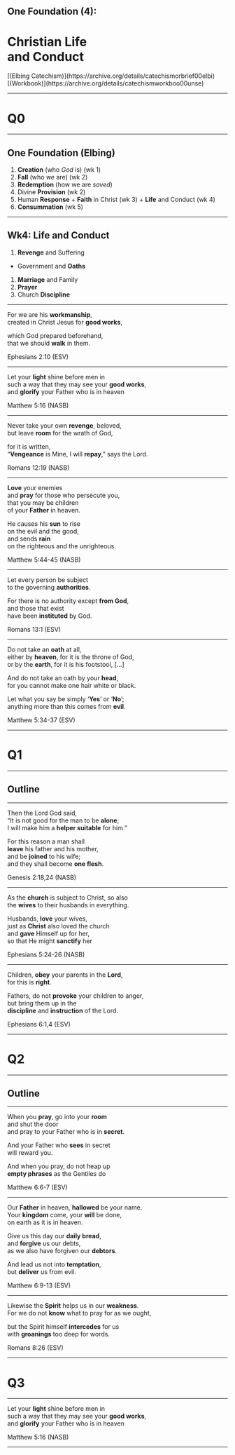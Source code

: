 <!-- .slide: data-background-image="https://sermons.seanho.com/img/bg/unsplash-3LOlnKre5XE-vancouver.jpg" -->
## One Foundation (4):
# Christian Life <br/> and Conduct

<div class="ref">
[(Elbing Catechism)](https://archive.org/details/catechismorbrief00elbi)
[(Workbook)](https://archive.org/details/catechismworkboo00unse)
</div>

---
<!-- .slide: data-background="white" -->
# Q0

---
<!-- .slide: data-background-image="https://sermons.seanho.com/img/bg/unsplash-c333d6YEhi0-bible.jpg" -->
## One Foundation <span class="ref">(Elbing)</span>
1. **Creation** (who *God* is) <span class="ref">(wk 1)</span>
1. **Fall** (who *we* are) <span class="ref">(wk 2)</span>
1. **Redemption** (how we are *saved*)
  1. Divine **Provision** <span class="ref">(wk 2)</span>
  1. Human **Response**
    + **Faith** in Christ <span class="ref">(wk 3)</span>
    + **Life** and Conduct <span class="ref">(wk 4)</span>
  1. **Consummation** <span class="ref">(wk 5)</span>

---
<!-- .slide: data-background-image="https://sermons.seanho.com/img/bg/unsplash-3LOlnKre5XE-vancouver.jpg" -->
## Wk4: Life and Conduct
1. **Revenge** and Suffering
  + Government and **Oaths**
1. **Marriage** and Family
1. **Prayer**
1. Church **Discipline**

---
<!-- .slide: data-background-image="https://sermons.seanho.com/img/bg/unsplash-bEbqpPeHEM4-kneel_beach.jpg" -->
For we are his **workmanship**, <br/>
created in Christ Jesus for **good works**,

which God prepared beforehand, <br/>
that we should **walk** in them.

<div class="ref">
Ephesians 2:10 (ESV)
</div>

---
Let your **light** shine before men in <br/>
such a way that they may see your **good works**, <br/>
and **glorify** your Father who is in heaven

<div class="ref">
Matthew 5:16 (NASB)
</div>

---
Never take your own **revenge**, beloved,  <br/>
but leave **room** for the wrath of God,  <br/>

for it is written,  <br/>
“**Vengeance** is Mine, I will **repay**,” says the Lord.

<div class="ref">
Romans 12:19 (NASB)
</div>

---
**Love** your enemies <br/>
and **pray** for those who persecute you, <br/>
that you may be children <br/>
of your **Father** in heaven.

He causes his **sun** to rise <br/>
on the evil and the good, <br/>
and sends **rain** <br/>
on the righteous and the unrighteous.

<div class="ref">
Matthew 5:44-45 (NASB)
</div>

---
Let every person be subject <br/>
to the governing **authorities**.

For there is no authority except **from God**,  <br/>
and those that exist <br/>
have been **instituted** by God.

<div class="ref">
Romans 13:1 (ESV)
</div>

---
Do not take an **oath** at all, <br/>
either by **heaven**, for it is the throne of God, <br/>
or by the **earth**, for it is his footstool, [...]

And do not take an oath by your **head**, <br/>
for you cannot make one hair white or black.

Let what you say be simply ‘**Yes**’ or ‘**No**’; <br/>
anything more than this comes from **evil**.

<div class="ref">
Matthew 5:34-37 (ESV)
</div>

---
<!-- .slide: data-background="white" -->
# Q1

---
## Outline

---
Then the Lord God said, <br/>
“It is not good for the man to be **alone**; <br/>
I will make him a **helper suitable** for him.”

For this reason a man shall <br/>
**leave** his father and his mother, <br/>
and be **joined** to his wife; <br/>
and they shall become **one flesh**.

<div class="ref">
Genesis 2:18,24 (NASB)
</div>

---
As the **church** is subject to Christ, so also <br/>
the **wives** to their husbands in everything.

Husbands, **love** your wives,  <br/>
just as **Christ** also loved the church  <br/>
and **gave** Himself up for her,  <br/>
so that He might **sanctify** her

<div class="ref">
Ephesians 5:24-26 (NASB)
</div>

---
Children, **obey** your parents in the **Lord**, <br/>
for this is **right**.

Fathers, do not **provoke** your children to anger, <br/>
but bring them up in the <br/>
**discipline** and **instruction** of the Lord.

<div class="ref">
Ephesians 6:1,4 (ESV)
</div>

---
<!-- .slide: data-background="white" -->
# Q2

---
## Outline

---
When you **pray**, go into your **room** <br/>
and shut the door <br/>
and pray to your Father who is in **secret**.

And your Father who **sees** in secret <br/>
will reward you.

And when you pray, do not heap up <br/>
**empty phrases** as the Gentiles do

<div class="ref">
Matthew 6:6-7 (ESV)
</div>

---
Our **Father** in heaven, **hallowed** be your name. <br/>
Your **kingdom** come, your **will** be done, <br/>
on earth as it is in heaven.

Give us this day our **daily bread**, <br/>
and **forgive** us our debts, <br/>
as we also have forgiven our **debtors**.

And lead us not into **temptation**, <br/>
but **deliver** us from evil.

<div class="ref">
Matthew 6:9-13 (ESV)
</div>

---
Likewise the **Spirit** helps us in our **weakness**. <br/>
For we do not **know** what to pray for as we ought,

but the Spirit himself **intercedes** for us  <br/>
with **groanings** too deep for words.

<div class="ref">
Romans 8:26 (ESV)
</div>

---
<!-- .slide: data-background="white" -->
# Q3

---
<!-- .slide: data-background-image="https://sermons.seanho.com/img/bg/unsplash-3LOlnKre5XE-vancouver.jpg" -->
Let your **light** shine before men in <br/>
such a way that they may see your **good works**, <br/>
and **glorify** your Father who is in heaven

<div class="ref">
Matthew 5:16 (NASB)
</div>

---
<!-- .slide: data-background-image="https://sermons.seanho.com/img/bg/unsplash-3LOlnKre5XE-vancouver.jpg" class="empty" -->
